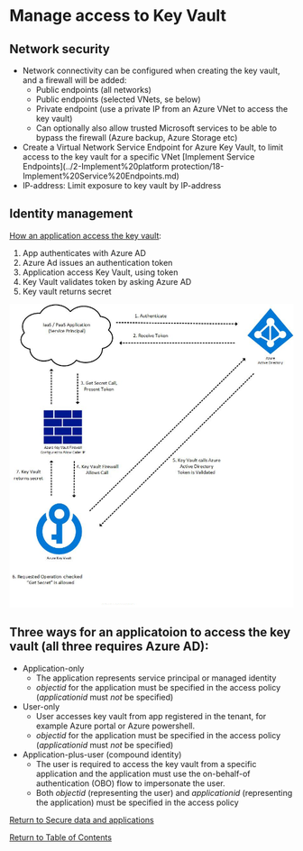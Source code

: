 # Manage access to Key Vault

## Network security

* Network connectivity can be configured when creating the key vault, and a firewall will be added:
   * Public endpoints (all networks)
   * Public endpoints (selected VNets, se below)
   * Private endpoint (use a private IP from an Azure VNet to access the key vault)
   * Can optionally also allow trusted Microsoft services to be able to bypass the firewall (Azure backup, Azure Storage etc)
* Create a Virtual Network Service Endpoint for Azure Key Vault, to limit access to the key vault for a specific VNet [Implement Service Endpoints](../2-Implement%20platform protection/18-Implement%20Service%20Endpoints.md)
* IP-address: Limit exposure to key vault by IP-address

## Identity management

[How an application access the key vault](https://docs.microsoft.com/en-us/azure/key-vault/general/authentication#the-key-vault-request-operation-flow-with-authentication):
1. App authenticates with Azure AD
1. Azure Ad issues an authentication token
1. Application access Key Vault, using token
1. Key Vault validates token by asking Azure AD
1. Key vault returns secret

![Key vault authentication flow](img/KeyVaultAuthenticationFlow.png)

## Three ways for an applicatoion to access the key vault (all three requires Azure AD):
* Application-only
   * The application represents service principal or managed identity
   * _objectid_ for the application must be specified in the access policy (_applicationid_ must *not* be specified)
* User-only
   * User accesses key vault from app registered in the tenant, for example Azure portal or Azure powershell.
   * _objectid_ for the application must be specified in the access policy (_applicationid_ must *not* be specified)
* Application-plus-user (compound identity)
   * The user is required to access the key vault from a specific application and the application must use the on-behalf-of authentication (OBO) flow to impersonate the user. 
   * Both _objectid_ (representing the user) and _applicationid_ (representing the application) must be specified in the access policy


[Return to Secure data and applications](README.md)

[Return to Table of Contents](../README.md)